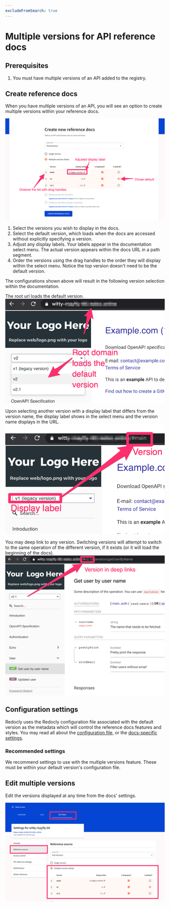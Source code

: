 ```yaml
---
excludeFromSearch: true
---
```


# Multiple versions for API reference docs

## Prerequisites

1. You must have multiple versions of an API added to the registry.

## Create reference docs

When you have multiple versions of an API, you will see an option to create multiple versions within your reference docs.

![create multiple versions](./images/multi-version-create.png)

1. Select the versions you wish to display in the docs.
1. Select the default version, which loads when the docs are accessed without explicitly specifying a version.
1. Adjust any display labels.
  Your labels appear in the documentation select menu.
  The actual version appears within the docs URL in a path segment.
1. Order the versions using the drag handles to the order they will display within the select menu.
  Notice the top version doesn't need to be the default version.

The configurations shown above will result in the following version selection within the documentation.

The root url loads the default version.
![root URL multiple versions](./images/1.multi-version-root.png)

Upon selecting another version with a display label that differs from the version name, the display label shows in the select menu and the version name displays in the URL.
![selected version](./images/2.multi-version-selected.png)

You may deep link to any version.
Switching versions will attempt to switch to the same operation of the different version, if it exists (or it will load the beginning of the docs).
![root URL multiple versions](./images/3.multi-version-deep-links.png)

## Configuration settings

Redocly uses the Redocly configuration file associated with the default version as the metadata which will control the reference docs features and styles.
You may read all about the [configuration file](../../../docs/cli/configuration), or the [docs-specific settings](/docs-legacy/api-reference-docs/configuration/functionality).

### Recommended settings

We recommend settings to use with the multiple versions feature.
These must be within your default version's configuration file.


## Edit multiple versions

Edit the versions displayed at any time from the docs' settings.

![multiple versions settings](./images/multi-version-settings.png)


